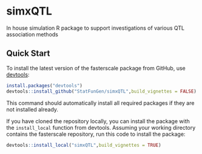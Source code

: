 # simxQTL

In house simulation R package to support investigations of various QTL association methods


## Quick Start

To install the latest version of the fasterscale package
from GitHub, use [devtools][devtools]:

```R
install.packages("devtools")
devtools::install_github("StatFunGen/simxQTL",build_vignettes = FALSE)
```

This command should automatically install all required packages if
they are not installed already.

If you have cloned the repository locally, you can install the package
with the `install_local` function from devtools. Assuming your working
directory contains the fasterscale repository, run this code to
install the package:

```R
devtools::install_local("simxQTL",build_vignettes = TRUE)
```

[devtools]: https://github.com/r-lib/devtools
